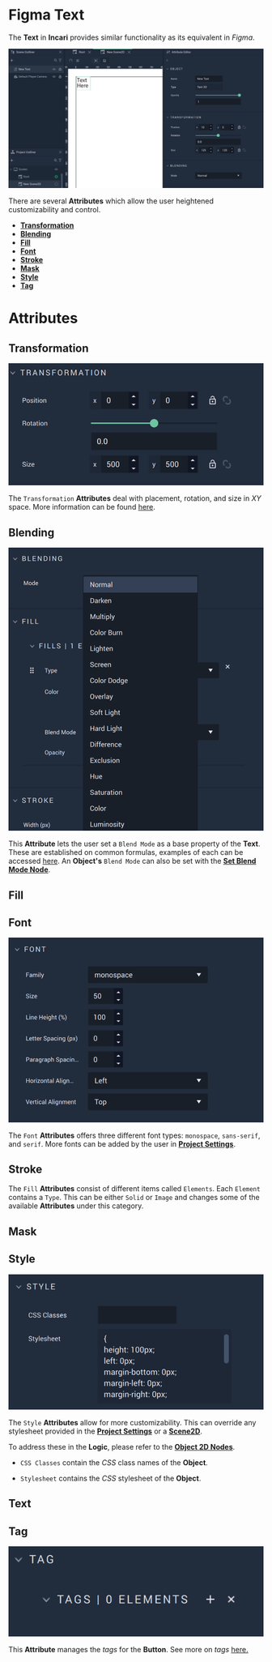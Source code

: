 # Figma Text 

The **Text** in **Incari** provides similar functionality as its equivalent in *Figma*. 

![Text.](../../../.gitbook/assets/figmatextimage.png)

There are several **Attributes** which allow the user heightened customizability and control. 

* [**Transformation**](figmarectangle.md#transformation)
* [**Blending**](figmarectangle.md#blending)
* [**Fill**](figmarectangle.md#fill)
* [**Font**](figmatext.md#font)
* [**Stroke**](figmarectangle.md#stroke)
* [**Mask**](figmarectangle.md#mask)
* [**Style**](figmarectangle.md#style)
* [**Tag**](figmarectangle.md#tag)

# Attributes

## Transformation

![Transformation Attributes.](../../../.gitbook/assets/buttonattstransformation.png)

The `Transformation` **Attributes** deal with placement, rotation, and size in *XY* space. More information can be found [here](../../attributes/common-attributes/transformation/README.md).

## Blending

![Blending Attributes.](../../../.gitbook/assets/figmablendingattribute.png)

This **Attribute** lets the user set a `Blend Mode` as a base property of the **Text**. These are established on common formulas, examples of each can be accessed [here](http://www.simplefilter.de/en/basics/mixmods.html). An **Object's** `Blend Mode` can also be set with the [**Set Blend Mode Node**](../../../toolbox/incari/object2d/setblendmode.md).

## Fill

## Font

![Font Attributes.](../../../.gitbook/assets/figmatextfontatts.png)

The `Font` **Attributes** offers three different font types: `monospace`, `sans-serif`, and `serif`. More fonts can be added by the user in [**Project Settings**](../../../modules/project-settings/fonts.md).

## Stroke

The `Fill` **Attributes** consist of different items called `Elements`. Each `Element` contains a `Type`. This can be either `Solid` or `Image` and changes some of the available **Attributes** under this category.

## Mask 

## Style 

![Style Attributes.](../../../.gitbook/assets/figmastyleatts.png)

The `Style` **Attributes** allow for more customizability. This can override any stylesheet provided in the [**Project Settings**](../../../modules/project-settings/style.md) or a [**Scene2D**](../../project-objects/scene2d.md). 

To address these in the **Logic**, please refer to the [**Object 2D Nodes**](../../../toolbox/incari/object2d/README.md).

* `CSS Classes` contain the *CSS* class names of the **Object**. 

* `Stylesheet` contains the *CSS* stylesheet of the **Object**.

## Text

## Tag

![Tag Attributes.](../../../.gitbook/assets/buttonattstag.png)

This **Attribute** manages the *tags* for the **Button**. See more on *tags* [here.](../../attributes/common-attributes/tag.md)